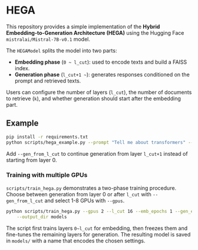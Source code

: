 # HEGA

This repository provides a simple implementation of the **Hybrid Embedding-to-Generation Architecture (HEGA)** using the Hugging Face `mistralai/Mistral-7B-v0.1` model.

The `HEGAModel` splits the model into two parts:

- **Embedding phase** (`0 ~ l_cut`): used to encode texts and build a FAISS index.
- **Generation phase** (`l_cut+1 ~`): generates responses conditioned on the prompt and retrieved texts.

Users can configure the number of layers (`l_cut`), the number of documents to retrieve (`k`), and whether generation should start after the embedding part.

## Example

```bash
pip install -r requirements.txt
python scripts/hega_example.py --prompt "Tell me about transformers" --l_cut 16 --k 3
```

Add `--gen_from_l_cut` to continue generation from layer `l_cut+1` instead of starting from layer 0.

### Training with multiple GPUs

`scripts/train_hega.py` demonstrates a two-phase training procedure. Choose between generation from layer 0 or after `l_cut` with `--gen_from_l_cut` and select 1-8 GPUs with `--gpus`.

```bash
python scripts/train_hega.py --gpus 2 --l_cut 16 --emb_epochs 1 --gen_epochs 1 \
    --output_dir models
```

The script first trains layers `0~l_cut` for embedding, then freezes them and
fine-tunes the remaining layers for generation. The resulting model is saved in
`models/` with a name that encodes the chosen settings.
